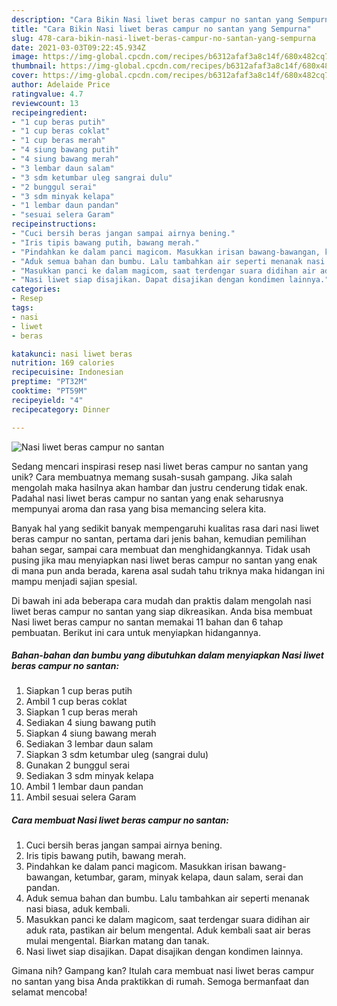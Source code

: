 ```yaml
---
description: "Cara Bikin Nasi liwet beras campur no santan yang Sempurna"
title: "Cara Bikin Nasi liwet beras campur no santan yang Sempurna"
slug: 478-cara-bikin-nasi-liwet-beras-campur-no-santan-yang-sempurna
date: 2021-03-03T09:22:45.934Z
image: https://img-global.cpcdn.com/recipes/b6312afaf3a8c14f/680x482cq70/nasi-liwet-beras-campur-no-santan-foto-resep-utama.jpg
thumbnail: https://img-global.cpcdn.com/recipes/b6312afaf3a8c14f/680x482cq70/nasi-liwet-beras-campur-no-santan-foto-resep-utama.jpg
cover: https://img-global.cpcdn.com/recipes/b6312afaf3a8c14f/680x482cq70/nasi-liwet-beras-campur-no-santan-foto-resep-utama.jpg
author: Adelaide Price
ratingvalue: 4.7
reviewcount: 13
recipeingredient:
- "1 cup beras putih"
- "1 cup beras coklat"
- "1 cup beras merah"
- "4 siung bawang putih"
- "4 siung bawang merah"
- "3 lembar daun salam"
- "3 sdm ketumbar uleg sangrai dulu"
- "2 bunggul serai"
- "3 sdm minyak kelapa"
- "1 lembar daun pandan"
- "sesuai selera Garam"
recipeinstructions:
- "Cuci bersih beras jangan sampai airnya bening."
- "Iris tipis bawang putih, bawang merah."
- "Pindahkan ke dalam panci magicom. Masukkan irisan bawang-bawangan, ketumbar, garam, minyak kelapa, daun salam, serai dan pandan."
- "Aduk semua bahan dan bumbu. Lalu tambahkan air seperti menanak nasi biasa, aduk kembali."
- "Masukkan panci ke dalam magicom, saat terdengar suara didihan air aduk rata, pastikan air belum mengental. Aduk kembali saat air beras mulai mengental. Biarkan matang dan tanak."
- "Nasi liwet siap disajikan. Dapat disajikan dengan kondimen lainnya."
categories:
- Resep
tags:
- nasi
- liwet
- beras

katakunci: nasi liwet beras 
nutrition: 169 calories
recipecuisine: Indonesian
preptime: "PT32M"
cooktime: "PT59M"
recipeyield: "4"
recipecategory: Dinner

---
```



![Nasi liwet beras campur no santan](https://img-global.cpcdn.com/recipes/b6312afaf3a8c14f/680x482cq70/nasi-liwet-beras-campur-no-santan-foto-resep-utama.jpg)

Sedang mencari inspirasi resep nasi liwet beras campur no santan yang unik? Cara membuatnya memang susah-susah gampang. Jika salah mengolah maka hasilnya akan hambar dan justru cenderung tidak enak. Padahal nasi liwet beras campur no santan yang enak seharusnya mempunyai aroma dan rasa yang bisa memancing selera kita.

Banyak hal yang sedikit banyak mempengaruhi kualitas rasa dari nasi liwet beras campur no santan, pertama dari jenis bahan, kemudian pemilihan bahan segar, sampai cara membuat dan menghidangkannya. Tidak usah pusing jika mau menyiapkan nasi liwet beras campur no santan yang enak di mana pun anda berada, karena asal sudah tahu triknya maka hidangan ini mampu menjadi sajian spesial.




Di bawah ini ada beberapa cara mudah dan praktis dalam mengolah nasi liwet beras campur no santan yang siap dikreasikan. Anda bisa membuat Nasi liwet beras campur no santan memakai 11 bahan dan 6 tahap pembuatan. Berikut ini cara untuk menyiapkan hidangannya.

<!--inarticleads1-->

##### Bahan-bahan dan bumbu yang dibutuhkan dalam menyiapkan Nasi liwet beras campur no santan:

1. Siapkan 1 cup beras putih
1. Ambil 1 cup beras coklat
1. Siapkan 1 cup beras merah
1. Sediakan 4 siung bawang putih
1. Siapkan 4 siung bawang merah
1. Sediakan 3 lembar daun salam
1. Siapkan 3 sdm ketumbar uleg (sangrai dulu)
1. Gunakan 2 bunggul serai
1. Sediakan 3 sdm minyak kelapa
1. Ambil 1 lembar daun pandan
1. Ambil sesuai selera Garam




<!--inarticleads2-->

##### Cara membuat Nasi liwet beras campur no santan:

1. Cuci bersih beras jangan sampai airnya bening.
1. Iris tipis bawang putih, bawang merah.
1. Pindahkan ke dalam panci magicom. Masukkan irisan bawang-bawangan, ketumbar, garam, minyak kelapa, daun salam, serai dan pandan.
1. Aduk semua bahan dan bumbu. Lalu tambahkan air seperti menanak nasi biasa, aduk kembali.
1. Masukkan panci ke dalam magicom, saat terdengar suara didihan air aduk rata, pastikan air belum mengental. Aduk kembali saat air beras mulai mengental. Biarkan matang dan tanak.
1. Nasi liwet siap disajikan. Dapat disajikan dengan kondimen lainnya.




Gimana nih? Gampang kan? Itulah cara membuat nasi liwet beras campur no santan yang bisa Anda praktikkan di rumah. Semoga bermanfaat dan selamat mencoba!
